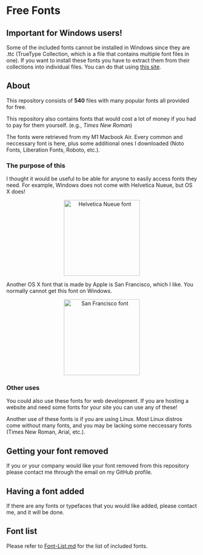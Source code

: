 # Free Fonts

## Important for Windows users!

Some of the included fonts cannot be installed in Windows since they are .ttc (TrueType Collection, which is a file that contains multiple font files in one). If you want to install these fonts you have to extract them from their collections into individual files. You can do that using [this site](https://transfonter.org/ttc-unpack).

## About

This repository consists of **540** files with many popular fonts all provided for free.

This repository also contains fonts that would cost a lot of money if you had to pay for them yourself. (e.g., *Times New Roman*)

The fonts were retrieved from my M1 Macbook Air. Every common and neccessary font is here, plus some additional ones I downloaded (Noto Fonts, Liberation Fonts, Roboto, etc.).

### The purpose of this

I thought it would be useful to be able for anyone to easily access fonts they need. For example, Windows does not come with Helvetica Nueue, but OS X does!

<center><img src="https://upload.wikimedia.org/wikipedia/commons/thumb/0/00/Helvetica_Neue_typeface_weights.svg/1280px-Helvetica_Neue_typeface_weights.svg.png" alt="Helvetica Nueue font" width="200"></center>

Another OS X font that is made by Apple is San Francisco, which I like. You normally cannot get this font on Windows.

<center><img src="https://typographica.org/wp-content/uploads/2016/02/SF_Typographica_01.png" alt="San Francisco font" width="200"></center>

### Other uses

You could also use these fonts for web development. If you are hosting a website and need some fonts for your site you can use any of these!

Another use of these fonts is if you are using Linux. Most Linux distros come without many fonts, and you may be lacking some neccessary fonts (Times New Roman, Arial, etc.).

## Getting your font removed

If you or your company would like your font removed from this repository please contact me through the email on my GitHub profile.

## Having a font added

If there are any fonts or typefaces that you would like added, please contact me, and it will be done.

## Font list

Please refer to [Font-List.md](Font-List.md) for the list of included fonts.
